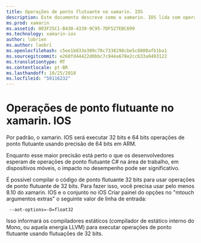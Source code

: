 ```yaml
---
title: Operações de ponto flutuante no xamarin. IOS
description: Este documento descreve como o xamarin. IOS lida com operações de ponto flutuante de precisão 32 bits e 64 bits e discute os impactos associados ao desempenho.
ms.prod: xamarin
ms.assetid: 003F25C1-B430-4339-9C95-7DF527EBC699
ms.technology: xamarin-ios
author: lobrien
ms.author: laobri
ms.openlocfilehash: c5ee1b833e309c78c7338298cbe5c8800afb1ba1
ms.sourcegitcommit: e268fd44422d0bbc7c944a678e2cc633a0493122
ms.translationtype: MT
ms.contentlocale: pt-BR
ms.lasthandoff: 10/25/2018
ms.locfileid: "50116232"
---
```

# <a name="floating-point-operations-in-xamarinios"></a>Operações de ponto flutuante no xamarin. IOS

Por padrão, o xamarin. IOS será executar 32 bits e 64 bits operações de ponto flutuante usando precisão de 64 bits em ARM.  

Enquanto esse maior precisão está perto o que os desenvolvedores esperam de operações de ponto flutuante C# na área de trabalho, em dispositivos móveis, o impacto no desempenho pode ser significativo.

É possível compilar o código de ponto flutuante 32 bits para usar operações de ponto flutuante de 32 bits.  Para fazer isso, você precisa usar pelo menos 8.10 do xamarin. IOS e o conjunto no iOS Criar painel do opções no "mtouch argumentos extras" o seguinte valor de linha de entrada:

     --aot-options=-O=float32

Isso informará os compiladores estáticos (compilador de estático interno do Mono, ou aquela energia LLVM) para executar operações de ponto flutuante usando flutuações de 32 bits.
